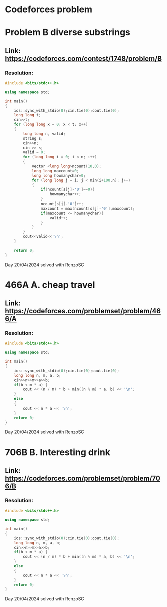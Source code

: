 # Codeforces problem


# Problem B diverse substrings

## Link: https://codeforces.com/contest/1748/problem/B
### Resolution:
``` c++
#include <bits/stdc++.h>

using namespace std;

int main()
{
    ios::sync_with_stdio(0);cin.tie(0);cout.tie(0);
    long long t;
    cin>>t;
    for (long long x = 0; x < t; x++)
    {
        long long n, valid;
        string s;
        cin>>n;
        cin >> s;
        valid = 0;
        for (long long i = 0; i < n; i++)
        {
            vector <long long>ncount(10,0);
            long long maxcount=0;
            long long howmanychar=0;
            for (long long j = i; j < min(i+100,n); j++)
            {
                if(ncount[s[j]-'0']==0){
                    howmanychar++;
                }
                ncount[s[j]-'0']++;
                maxcount = max(ncount[s[j]-'0'],maxcount);
                if(maxcount <= howmanychar){
                    valid++;
                }
            }
        }
        cout<<valid<<'\n';
    }
    
    return 0;
}
```
Day 20/04/2024 solved with RenzoSC


# 466A A. cheap travel
## Link: https://codeforces.com/problemset/problem/466/A
### Resolution:
``` c++
#include <bits/stdc++.h>

using namespace std;

int main()
{
    ios::sync_with_stdio(0);cin.tie(0);cout.tie(0);
    long long n, m, a, b;
    cin>>n>>m>>a>>b;
    if(b < m * a) {
        cout << (n / m) * b + min((n % m) * a, b) << '\n';
    }    
    else
    {
        cout << n * a << '\n';
    }
    return 0;
}
```
Day 20/04/2024 solved with RenzoSC

# 706B B. Interesting drink
## Link: https://codeforces.com/problemset/problem/706/B
### Resolution:
``` c++
#include <bits/stdc++.h>

using namespace std;

int main()
{
    ios::sync_with_stdio(0);cin.tie(0);cout.tie(0);
    long long n, m, a, b;
    cin>>n>>m>>a>>b;
    if(b < m * a) {
        cout << (n / m) * b + min((n % m) * a, b) << '\n';
    }    
    else
    {
        cout << n * a << '\n';
    }
    return 0;
}
```
Day 20/04/2024 solved with RenzoSC
